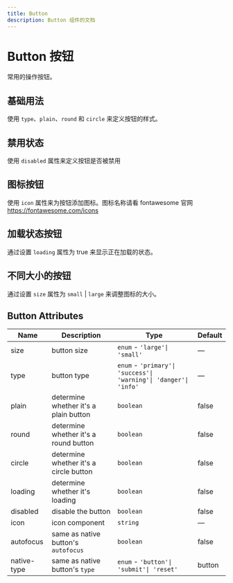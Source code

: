 ```yaml
---
title: Button
description: Button 组件的文档
---
```


# Button 按钮

常用的操作按钮。

## 基础用法

使用 `type`、`plain`、`round` 和 `circle` 来定义按钮的样式。

<preview path="../demo/Button/Basic.vue" title="基础用法" description="Button 组件的基础用法"></preview>

## 禁用状态

使用 `disabled` 属性来定义按钮是否被禁用

<preview path="../demo/Button/Disable.vue" title="禁用状态" description="Button 组件的禁用状态"></preview>

## 图标按钮

使用 `icon` 属性来为按钮添加图标。图标名称请看 fontawesome 官网 https://fontawesome.com/icons

<preview path="../demo/Button/Icon.vue" title="图标按钮" description="Button 组件的图标按钮"></preview>

## 加载状态按钮

通过设置 `loading` 属性为 true 来显示正在加载的状态。

<preview path="../demo/Button/Loading.vue" title="加载状态按钮" description="Button 组件的加载状态按钮"></preview>

## 不同大小的按钮

通过设置 `size` 属性为 `small` | `large` 来调整图标的大小。

<preview path="../demo/Button/Size.vue" title="不同大小的按钮" description="Button 组件的不同大小的按钮"></preview>

## Button Attributes

| Name              | Description                                                             | Type                                                                            | Default |
| ----------------- | ----------------------------------------------------------------------- | ------------------------------------------------------------------------------- | ------- |
| size              | button size                                                             | `enum` - `'large'\| 'small'`                                                    | —       |
| type              | button type                                                             | `enum` - `'primary'\| 'success'\| 'warning'\| 'danger'\| 'info'`                | —       |
| plain             | determine whether it's a plain button                                   | `boolean`                                                                       | false   |
| round             | determine whether it's a round button                                   | `boolean`                                                                       | false   |
| circle            | determine whether it's a circle button                                  | `boolean`                                                                       | false   |
| loading           | determine whether it's loading                                          | `boolean`                                                                       | false   |
| disabled          | disable the button                                                      | `boolean`                                                                       | false   |
| icon              | icon component                                                          | `string`                                                                        | —       |
| autofocus         | same as native button's `autofocus`                                     | `boolean`                                                                       | false   |
| native-type       | same as native button's `type`                                          | `enum` - `'button'\| 'submit'\| 'reset'`                                        | button  |
